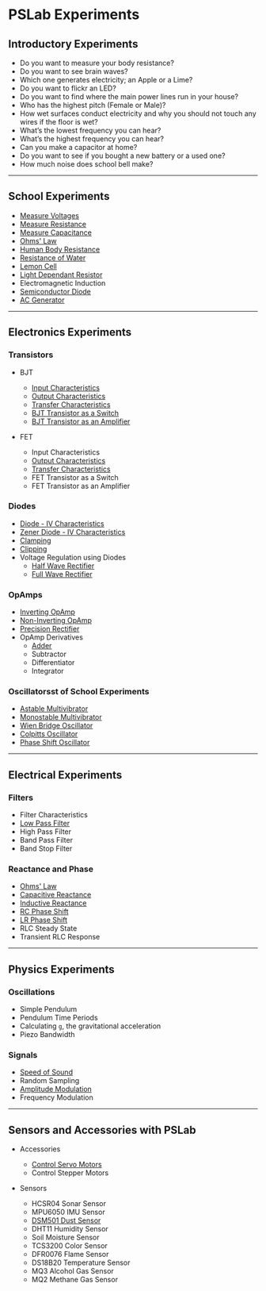 # PSLab Experiments

## Introductory Experiments

* Do you want to measure your body resistance?
* Do you want to see brain waves?
* Which one generates electricity; an Apple or a Lime?
* Do you want to flickr an LED?
* Do you want to find where the main power lines run in your house?
* Who has the highest pitch (Female or Male)?
* How wet surfaces conduct electricity and why you should not touch any wires if the floor is wet?
* What’s the lowest frequency you can hear?
* What’s the highest frequency you can hear?
* Can you make a capacitor at home?
* Do you want to see if you bought a new battery or a used one?
* How much noise does school bell make?
---
## School Experiments

* [Measure Voltages](https://github.com/fossasia/pslab-experiments/blob/master/experiments/A_AC_AND_DC.md)
* [Measure Resistance](https://github.com/fossasia/pslab-experiments/blob/master/experiments/R_ResistanceMeasurement.md)
* [Measure Capacitance](https://github.com/fossasia/pslab-experiments/blob/master/experiments/I_CAPACITANCE.md)
* [Ohms' Law](https://github.com/fossasia/pslab-experiments/blob/master/experiments/E_OhmsLaw.md)
* [Human Body Resistance](https://github.com/fossasia/pslab-experiments/blob/master/experiments/E_RESISTANCE_BODY.md)
* [Resistance of Water](https://github.com/fossasia/pslab-experiments/blob/master/experiments/F_WATER_RESISTANCE.md)
* [Lemon Cell](https://github.com/fossasia/pslab-experiments/blob/master/experiments/B_LEMON_CELL.md)
* [Light Dependant Resistor](https://github.com/fossasia/pslab-experiments/blob/master/experiments/K_LDR.md)
* Electromagnetic Induction
* [Semiconductor Diode](https://github.com/fossasia/pslab-experiments/blob/master/experiments/J_DIODE.md)
* [AC Generator](https://github.com/fossasia/pslab-experiments/blob/master/experiments/C_AC_GENERATOR.md)
---
## Electronics Experiments

### Transistors
  * BJT
    * [Input Characteristics ](https://github.com/fossasia/pslab-experiments/blob/master/experiments/D_transistorCE_input.md)
    * [Output Characteristics](https://github.com/fossasia/pslab-experiments/blob/master/experiments/D_transistorCE.md)
    * [Transfer Characteristics ](https://github.com/fossasia/pslab-experiments/blob/master/experiments/D_transistorCE_transfer.md)
    * [BJT Transistor as a Switch ](https://github.com/fossasia/pslab-experiments/blob/master/experiments/D_transistorCB.md)
    * [BJT Transistor as an Amplifier ](https://github.com/fossasia/pslab-experiments/blob/master/experiments/L_TransistorAmplifier.md)
    
  * FET
    * Input Characteristics
    * [Output Characteristics ](https://github.com/fossasia/pslab-experiments/blob/master/experiments/D_NFET.md)
    * [Transfer Characteristics ](https://github.com/fossasia/pslab-experiments/blob/master/experiments/D_NFET_GS_ID.md)
    * FET Transistor as a Switch 
    * FET Transistor as an Amplifier
    
### Diodes
  * [Diode - IV Characteristics](https://github.com/fossasia/pslab-experiments/blob/master/experiments/D_diodeIV.md)
  * [Zener Diode - IV Characteristics ](https://github.com/fossasia/pslab-experiments/blob/master/experiments/D_ZenerIV.md)
  * [Clamping ](https://github.com/fossasia/pslab-experiments/blob/master/experiments/L_DiodeClamping.md)
  * [Clipping ](https://github.com/fossasia/pslab-experiments/blob/master/experiments/L_DiodeClipping.md)
  * Voltage Regulation using Diodes
    * [Half Wave Rectifier ](https://github.com/fossasia/pslab-experiments/blob/master/experiments/L_halfWave.md)
    * [Full Wave Rectifier](https://github.com/fossasia/pslab-experiments/blob/master/experiments/M_FullWave.md)

### OpAmps
  * [Inverting OpAmp ](https://github.com/fossasia/pslab-experiments/blob/master/experiments/L_Inverting.md)
  * [Non-Inverting OpAmp ](https://github.com/fossasia/pslab-experiments/blob/master/experiments/L_NonInverting.md)
  * [Precision Rectifier ](https://github.com/fossasia/pslab-experiments/blob/master/experiments/Precision_Rectifier.md)
  * OpAmp Derivatives
    * [Adder ](https://github.com/fossasia/pslab-experiments/blob/master/experiments/L_Summing.md)
    * Subtractor
    * Differentiator
    * Integrator

### Oscillatorsst of School Experiments
  * [Astable Multivibrator](https://github.com/fossasia/pslab-experiments/blob/master/experiments/astable-multivibrator.md)
  * [Monostable Multivibrator](https://github.com/fossasia/pslab-experiments/blob/master/experiments/M_Monostable.md)
  * [Wien Bridge Oscillator](https://github.com/fossasia/pslab-experiments/blob/master/experiments/L_WIEN_BRIDGE.md)
  * [Colpitts Oscillator](https://github.com/fossasia/pslab-experiments/blob/master/experiments/L_Colpitts.md)
  * [Phase Shift Oscillator](https://github.com/fossasia/pslab-experiments/blob/master/experiments/L_PhaseShift.md)
---
## Electrical Experiments

### Filters

* Filter Characteristics
* [Low Pass Filter](https://github.com/fossasia/pslab-experiments/blob/master/experiments/Z_VS_LowPass.md)
* High Pass Filter
* Band Pass Filter
* Band Stop Filter

### Reactance and Phase

* [Ohms' Law](https://github.com/fossasia/pslab-experiments/blob/master/experiments/E_OhmsLaw.md)
* [Capacitive Reactance](https://github.com/fossasia/pslab-experiments/blob/master/experiments/O_XC.md)
* [Inductive Reactance](https://github.com/fossasia/pslab-experiments/blob/master/experiments/O_XL.md)
* [RC Phase Shift](https://github.com/fossasia/pslab-experiments/blob/master/experiments/P_CapacitivePhaseShift.md)
* [LR Phase Shift](https://github.com/fossasia/pslab-experiments/blob/master/experiments/P_InductivePhaseShift.md)
* RLC Steady State
* Transient RLC Response
---
## Physics Experiments

### Oscillations

* Simple Pendulum
* Pendulum Time Periods
* Calculating `g`, the gravitational acceleration
* Piezo Bandwidth

### Signals

* [Speed of Sound](https://github.com/fossasia/pslab-experiments/blob/master/experiments/SpeedOfSound.md)
* Random Sampling
* [Amplitude Modulation](https://github.com/fossasia/pslab-experiments/blob/master/experiments/Z_ampmod.md)
* Frequency Modulation
---
## Sensors and Accessories with PSLab

* Accessories
  * [Control Servo Motors](https://github.com/fossasia/pslab-experiments/blob/master/experiments/G_servo_motors.md)
  * Control Stepper Motors
  
* Sensors
  * HCSR04 Sonar Sensor
  * MPU6050 IMU Sensor
  * [DSM501 Dust Sensor](https://github.com/fossasia/pslab-experiments/blob/master/experiments/DUST_SENSOR.md)
  * DHT11 Humidity Sensor
  * Soil Moisture Sensor
  * TCS3200 Color Sensor
  * DFR0076 Flame Sensor
  * DS18B20 Temperature Sensor
  * MQ3 Alcohol Gas Sensor
  * MQ2 Methane Gas Sensor
